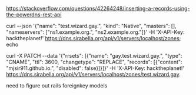 https://stackoverflow.com/questions/42264248/inserting-a-records-using-the-powerdns-rest-api

curl --json '{"name": "test.wizard.gay.", "kind": "Native", "masters": [], "nameservers": ["ns1.example.org.", "ns2.example.org."]}' -H 'X-API-Key: hacktheplanet!' https://dns.sirabella.org/api/v1/servers/localhost/zones; echo


curl -X PATCH --data '{"rrsets": [{"name": "gay.test.wizard.gay.", "type": "CNAME", "ttl": 3600, "changetype": "REPLACE", "records": [{"content": "mjsir911.github.io.", "disabled": false}]}]}' -H 'X-API-Key: hacktheplanet!' https://dns.sirabella.org/api/v1/servers/localhost/zones/test.wizard.gay.

need to figure out rails foreignkey models
